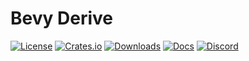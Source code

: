 # Bevy Derive

[![License](https://img.shields.io/badge/license-MIT%2FApache-blue.svg)](https://github.com/bevyengine/bevy#license)
[![Crates.io](https://img.shields.io/crates/v/bevy_derive.svg)](https://crates.io/crates/bevy_derive)
[![Downloads](https://img.shields.io/crates/d/bevy_derive.svg)](https://crates.io/crates/bevy_derive)
[![Docs](https://docs.rs/bevy_derive/badge.svg)](https://docs.rs/bevy_derive/latest/bevy_derive/)
[![Discord](https://img.shields.io/discord/691052431525675048.svg?label=&logo=discord&logoColor=ffffff&color=7389D8&labelColor=6A7EC2)](https://discord.gg/bevy)

